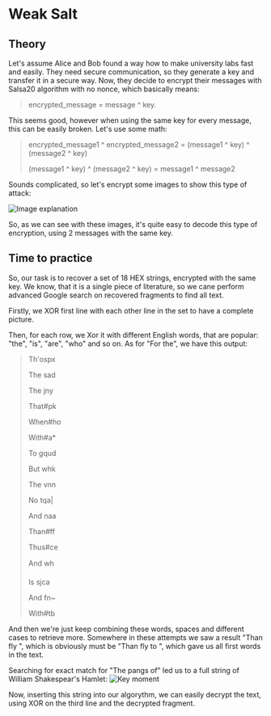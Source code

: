 # Weak Salt
## Theory
Let's assume Alice and Bob found a way how to make university labs fast and easily. They need secure communication, so they generate a key and transfer it in a secure way. Now, they decide to encrypt their messages with Salsa20 algorithm with no nonce, which basically means:

> encrypted_message = message ^ key.

This seems good, however when using the same key for every message, this can be easily broken. Let's use some math:

> encrypted_message1 ^ encrypted_message2 = (message1 ^ key) ^ (message2 ^ key)
> 
> (message1 ^ key) ^ (message2 ^ key) = message1 ^ message2

Sounds complicated, so let's encrypt some images to show this type of attack:

![Image explanation](https://github.com/KotesUA/Security/tree/master/WeakSalt/Explanation.jpg?raw=true)

So, as we can see with these images, it's quite easy to decode this type of encryption, using 2 messages with the same key.

## Time to practice
So, our task is to recover a set of 18 HEX strings, encrypted with the same key. We know, that it is a single piece of literature, so we cane perform advanced Google search on recovered fragments to find all text.

Firstly, we XOR first line with each other line in the set to have a complete picture.

Then, for each row, we Xor it with different English words, that are popular: "the", "is", "are", "who" and so on. As for "For the", we have this output:
> Th'ospx
> 
>The sad
> 
>The jny
> 
>That#pk
> 
>When#ho
> 
>With#a*
> 
>To gqud
> 
>But whk
> 
>The vnn
> 
>No tqa|
> 
>And naa
> 
>Than#ff
> 
>Thus#ce
> 
>And wh
> 
>Is sjca
> 
>And fn~
> 
>With#tb

And then we're just keep combining these words, spaces and different cases to retrieve more. Somewhere in these attempts we saw a result "Than fly ", which is obviously must be "Than fly to ", which gave us all first words in the text.

Searching for exact match for "The pangs of" led us to a full string of William Shakespear's Hamlet:
![Key moment](https://github.com/KotesUA/Security/tree/master/WeakSalt/Google.png?raw=true)

Now, inserting this string into our algorythm, we can easily decrypt the text, using XOR on the third line and the decrypted fragment.